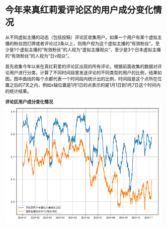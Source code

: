 # 今年来真红莉爱评论区的用户成分变化情况
从不同虚拟主播的动态（包括投稿）评论区收集用户。如果一个用户有某个虚拟主播的粉丝团灯牌或者评论过3条以上，则用户视为这个虚拟主播的“有效粉丝”。至少是1个虚拟主播的“有效粉丝”的人视为“虚拟主播观众”，至少是3个日本虚拟主播的“有效粉丝”的人视为“日v观众”。

首先收集今年以来在真红莉爱的评论区出现的所有评论，根据前面收集的数据对评论用户进行分类，计算了不同时间段里发送评论的不同类型的用户的比例，结果如图。图中曲线的每个点都代表一个时间段内统计出的比例，时间段是这个点所在位置之后的7天之内，例如x轴位置是1月1日的点表示的是1月1日到1月7日这个时间内的统计结果。

**评论区用户成分变化情况**
![figure score](composition.png)